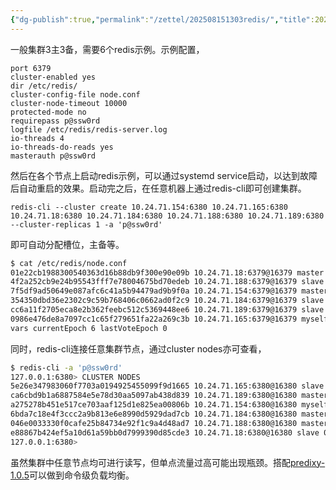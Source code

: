 ```yaml
---
{"dg-publish":true,"permalink":"/zettel/202508151303redis/","title":202508151303,"tags":["redis","cluster","gardenEntry"]}
---
```


一般集群3主3备，需要6个redis示例。示例配置，

```
port 6379
cluster-enabled yes
dir /etc/redis/
cluster-config-file node.conf
cluster-node-timeout 10000
protected-mode no
requirepass p@ssw0rd
logfile /etc/redis/redis-server.log
io-threads 4
io-threads-do-reads yes
masterauth p@ssw0rd
```

然后在各个节点上启动redis示例，可以通过systemd service启动，以达到故障后自动重启的效果。启动完之后，在任意机器上通过redis-cli即可创建集群。

```
redis-cli --cluster create 10.24.71.154:6380 10.24.71.165:6380 10.24.71.18:6380 10.24.71.184:6380 10.24.71.188:6380 10.24.71.189:6380 --cluster-replicas 1 -a 'p@ssw0rd'
```

即可自动分配槽位，主备等。

```bash
$ cat /etc/redis/node.conf
01e22cb1988300540363d16b88db9f300e90e09b 10.24.71.18:6379@16379 master - 0 1723628125000 3 connected 10923-16383
4f2a252cb9e24b95543fff7e78004675bd70edeb 10.24.71.188:6379@16379 slave 7f5df9ad50649e087afc6c41a5b94479ad9b9f0a 0 1723628125090 1 connected
7f5df9ad50649e087afc6c41a5b94479ad9b9f0a 10.24.71.154:6379@16379 master - 0 1723628124083 1 connected 0-5460
354350dbd36e2302c9c59b768406c0662ad0f2c9 10.24.71.184:6379@16379 slave 01e22cb1988300540363d16b88db9f300e90e09b 0 1723628125191 3 connected
cc6a11f2705eca8e2b362feebc512c5369448ee6 10.24.71.189:6379@16379 slave 0986e476de8a7097cc1c65f279651fa22a269c3b 0 1723628125000 2 connected
0986e476de8a7097cc1c65f279651fa22a269c3b 10.24.71.165:6379@16379 myself,master - 0 1723628125000 2 connected 5461-10922
vars currentEpoch 6 lastVoteEpoch 0
```

同时，redis-cli连接任意集群节点，通过cluster nodes亦可查看，
```bash
$ redis-cli -a 'p@ssw0rd'
127.0.0.1:6380> CLUSTER NODES
5e26e347983060f7703a0194925455099f9d1665 10.24.71.165:6380@16380 slave 6bda7c18e4f3ccc2a9b813e6e8990d5929dad7cb 0 1755234623000 1 connected
ca6cbd9b1a6887584e5e78d30aa5097ab438d839 10.24.71.189:6380@16380 master - 0 1755234623000 3 connected 10923-16383
a275278b451e517ce703aaf125d1e825ea00806b 10.24.71.154:6380@16380 myself,slave ca6cbd9b1a6887584e5e78d30aa5097ab438d839 0 1755234620000 3 connected
6bda7c18e4f3ccc2a9b813e6e8990d5929dad7cb 10.24.71.184:6380@16380 master - 0 1755234624757 1 connected 0-5460
046e0033330f0cafe25b84734e92f1c9a4d48ad7 10.24.71.188:6380@16380 master - 0 1755234621753 2 connected 5461-10922
e88867b424ef5a10d61a59bb0d7999390d85cde3 10.24.71.18:6380@16380 slave 046e0033330f0cafe25b84734e92f1c9a4d48ad7 0 1755234623755 2 connected
127.0.0.1:6380> 
```

虽然集群中任意节点均可进行读写，但单点流量过高可能出现瓶颈。搭配[predixy-1.0.5](https://github.com/joyieldInc/predixy/blob/master/doc/Config-description-for-Redis-cluster.md)可以做到命令级负载均衡。